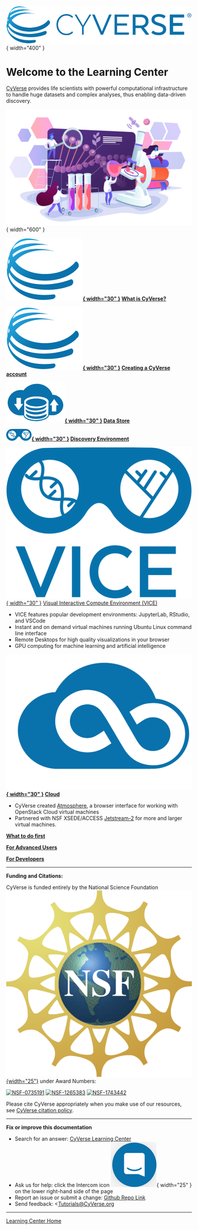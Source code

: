 ![!CyVerse Learning Center](assets/de/logos/cyverse_logo_2022.png "CyVerse Learning Center"){ width="400" }

# Welcome to the Learning Center

[CyVerse](https://cyverse.org) provides life scientists with powerful computational infrastructure to handle huge datasets and complex analyses, thus enabling data-driven discovery.

![people](assets/people_science.png){ width="600" }

**[![!What](assets/de/logos/cyverse_ball_2022.png "Account"){ width="30" }](what_is_cyverse.md) [What is CyVerse?](what_is_cyverse.md)**

**[![!Account](assets/de/logos/cyverse_ball_2022.png "Account"){ width="30" }](account.md) [Creating a CyVerse account](account.md)**

**[![!Data Store](assets/de/menu_items/dataIcon.png "Data Store"){ width="30" }](ds/intro.md) [Data Store](ds/intro.md)**

**[![!Discovery Environment](assets/de/de_icon.png "Discovery Environment"){ width="30" }](de/intro.md) [Discovery Environment](de/intro.md)**

[![!VICE](assets/de/logos/deviceIcon.png "Discovery Environment"){ width="30" }](vice/about.md) [Visual Interactive Compute Environment (VICE)](vice/about.md)

- VICE features popular development environments: JupyterLab, RStudio, and VSCode
- Instant and on demand virtual machines running Ubuntu Linux command line interface
- Remote Desktops for high quality visualizations in your browser
- GPU computing for machine learning and artificial intelligence

**[![!](assets/atmosphere/cacao-04.png "Atmo"){ width="30" }](atmo/intro.md) [Cloud](atmo/intro.md)**

- CyVerse created [Atmosphere](atmo/atmo.md), a browser interface for working with OpenStack Cloud virtual machines
- Partnered with NSF XSEDE/ACCESS [Jetstream-2](https://jetstream-cloud.org) for more and larger virtual machines.

**[What to do first](choose_platform.md)**

**[For Advanced Users](powered_by.md)**

**[For Developers](manuals.md)**

-----------------------------------------------------------------------

**Funding and Citations:**

CyVerse is funded entirely by the National Science Foundation [![NSF](assets/nsf.png){width="25"}](https://nsf.gov) under Award Numbers:

[![NSF-0735191](https://img.shields.io/badge/NSF-0735191-blue.svg)](https://www.nsf.gov/awardsearch/showAward?AWD_ID=0735191)  [![NSF-1265383](https://img.shields.io/badge/NSF-1265383-blue.svg)](https://www.nsf.gov/awardsearch/showAward?AWD_ID=1265383)  [![NSF-1743442](https://img.shields.io/badge/NSF-1743442-blue.svg)](https://www.nsf.gov/awardsearch/showAward?AWD_ID=1743442)

Please cite CyVerse appropriately when you make use of our resources, see [CyVerse citation policy](https://cyverse.org/policies/cite-cyverse).

-----------------------------------------------------------------------

**Fix or improve this documentation**

  - Search for an answer:
     [CyVerse Learning Center](https://learning.cyverse.org)
  - Ask us for help:
    click the Intercom icon ![Intercom](assets/intercom.png){ width="25" } on the lower right-hand side of the page
  - Report an issue or submit a change:
    [Github Repo Link](https://github.com/cyverse-learning-materials/)
  - Send feedback: <Tutorials@CyVerse.org
  
------------------------------------------------------------------------

[Learning Center Home](http://learning.cyverse.org/)
